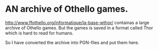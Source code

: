 # AN archive of Othello games.

http://www.ffothello.org/informatique/la-base-wthor/ containas a large archive of Othello games.
But the games is saved in a format called Thor which is hard to read for humans.

So I have converted the archive into PGN-files and put them here.

